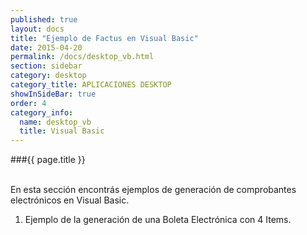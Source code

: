```yaml
--- 
published: true 
layout: docs 
title: "Ejemplo de Factus en Visual Basic" 
date: 2015-04-20 
permalink: /docs/desktop_vb.html 
section: sidebar
category: desktop 
category_title: APLICACIONES DESKTOP 
showInSideBar: true
order: 4
category_info:
  name: desktop_vb
  title: Visual Basic
---
```


###{{ page.title }}

<br/>
En esta sección encontrás ejemplos de generación de comprobantes electrónicos en Visual Basic.

1) Ejemplo de la generación de una Boleta Electrónica con 4 Items.


<style type="text/css">
  .gist-file
  .gist-data {max-height: 500px;}
</style>

<script src="https://gist.github.com/factus-lib/8990e4ab7ddf741e087a.js"></script>